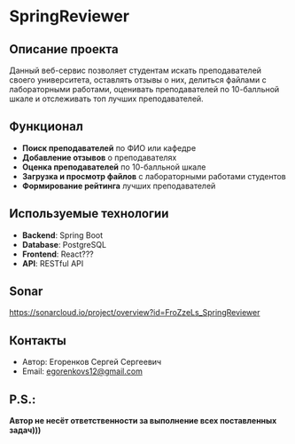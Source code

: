 # SpringReviewer

## Описание проекта

Данный веб-сервис позволяет студентам искать преподавателей своего университета, оставлять отзывы о них, делиться файлами с лабораторными работами, оценивать преподавателей по 10-балльной шкале и отслеживать топ лучших преподавателей.

## Функционал
- **Поиск преподавателей** по ФИО или кафедре
- **Добавление отзывов** о преподавателях
- **Оценка преподавателей** по 10-балльной шкале
- **Загрузка и просмотр файлов** с лабораторными работами студентов
- **Формирование рейтинга** лучших преподавателей

## Используемые технологии
- **Backend**: Spring Boot
- **Database**: PostgreSQL
- **Frontend**: React???
- **API**: RESTful API

## Sonar
https://sonarcloud.io/project/overview?id=FroZzeLs_SpringReviewer

## Контакты
- Автор: Егоренков Сергей Сергеевич
- Email: egorenkovs12@gmail.com
## P.S.: 
**Aвтор не несёт ответственности за выполнение всех поставленных задач)))**

